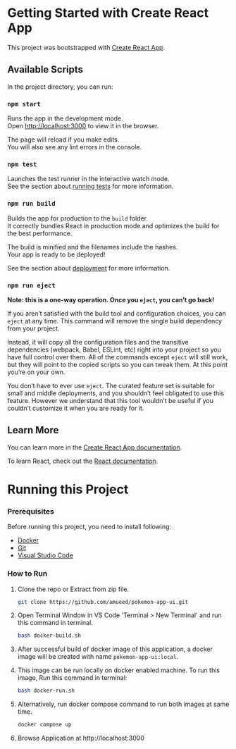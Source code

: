 # Getting Started with Create React App

This project was bootstrapped with [Create React App](https://github.com/facebook/create-react-app).

## Available Scripts

In the project directory, you can run:

### `npm start`

Runs the app in the development mode.\
Open [http://localhost:3000](http://localhost:3000) to view it in the browser.

The page will reload if you make edits.\
You will also see any lint errors in the console.

### `npm test`

Launches the test runner in the interactive watch mode.\
See the section about [running tests](https://facebook.github.io/create-react-app/docs/running-tests) for more information.

### `npm run build`

Builds the app for production to the `build` folder.\
It correctly bundles React in production mode and optimizes the build for the best performance.

The build is minified and the filenames include the hashes.\
Your app is ready to be deployed!

See the section about [deployment](https://facebook.github.io/create-react-app/docs/deployment) for more information.

### `npm run eject`

**Note: this is a one-way operation. Once you `eject`, you can’t go back!**

If you aren’t satisfied with the build tool and configuration choices, you can `eject` at any time. This command will remove the single build dependency from your project.

Instead, it will copy all the configuration files and the transitive dependencies (webpack, Babel, ESLint, etc) right into your project so you have full control over them. All of the commands except `eject` will still work, but they will point to the copied scripts so you can tweak them. At this point you’re on your own.

You don’t have to ever use `eject`. The curated feature set is suitable for small and middle deployments, and you shouldn’t feel obligated to use this feature. However we understand that this tool wouldn’t be useful if you couldn’t customize it when you are ready for it.

## Learn More

You can learn more in the [Create React App documentation](https://facebook.github.io/create-react-app/docs/getting-started).

To learn React, check out the [React documentation](https://reactjs.org/).

<!-- GETTING STARTED -->

# Running this Project

### Prerequisites

Before running this project, you need to install following:

- [Docker](https://www.docker.com/products/docker-desktop)
- [Git](https://git-scm.com/downloads)
- [Visual Studio Code](https://code.visualstudio.com/download)

### How to Run

1. Clone the repo or Extract from zip file.
   ```sh
   git clone https://github.com/amueed/pokemon-app-ui.git
   ```
2. Open Terminal Window in VS Code 'Terminal > New Terminal' and run this command in terminal.
   ```sh
   bash docker-build.sh
   ```
3. After successful build of docker image of this application, a docker image will be created with name `pokemon-app-ui:local`.

4. This image can be run locally on docker enabled machine. To run this image, Run this command in terminal:

   ```sh
   bash docker-run.sh
   ```

5. Alternatively, run docker compose command to run both images at same time.
   ```sh
   docker compose up
   ```
6. Browse Application at http://localhost:3000
